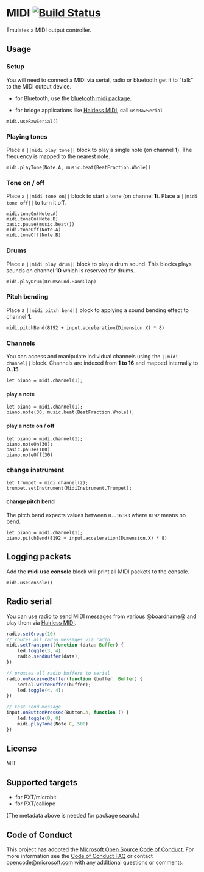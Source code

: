 # MIDI [![Build Status](https://travis-ci.org/Microsoft/pxt-midi.svg?branch=master)](https://travis-ci.org/Microsoft/pxt-midi)

Emulates a MIDI output controller.

## Usage

### Setup

You will need to connect a MIDI via serial, radio or bluetooth get it to "talk" to the MIDI output device.

* for Bluetooth, use the [bluetooth midi package](https://pxt.microbit.org/pkg/microsoft/pxt-bluetooth-midi).

* for bridge applications like [Hairless MIDI](http://projectgus.github.io/hairless-midiserial/), call ``useRawSerial``

```block
midi.useRawSerial()
```

### Playing tones

Place a ``||midi play tone||`` block to play a single note (on channel **1**). 
The frequency is mapped to the nearest note.

```block
midi.playTone(Note.A, music.beat(BeatFraction.Whole))
```

### Tone on / off

Place a ``||midi tone on||`` block to start a tone (on channel **1**).
Place a ``||midi tone off||`` to turn it off.

```block
midi.toneOn(Note.A)
midi.toneOn(Note.B)
basic.pause(music.beat())
midi.toneOff(Note.A)
midi.toneOff(Note.B)
```

### Drums

Place a ``||midi play drum||`` block to play a drum sound. This blocks plays sounds on channel **10** which is reserved for drums.

```block
midi.playDrum(DrumSound.HandClap)
```

### Pitch bending

Place a ``||midi pitch bend||`` block to applying a sound bending effect to channel **1**.

```block
midi.pitchBend(8192 + input.acceleration(Dimension.X) * 8)
```

### Channels

You can access and manipulate individual channels using the ``||midi channel||`` block.
Channels are indexed from **1 to 16** and mapped internally to **0..15**.

```block
let piano = midi.channel(1);
```

#### play a note

```block
let piano = midi.channel(1);
piano.note(30, music.beat(BeatFraction.Whole));
```

#### play a note on / off

```block
let piano = midi.channel(1);
piano.noteOn(30);
basic.pause(100)
piano.noteOff(30)
```

### change instrument

```block
let trumpet = midi.channel(2);
trumpet.setInstrument(MidiInstrument.Trumpet);
```

#### change pitch bend

The pitch bend expects values between ``0..16383`` where ``8192`` means no bend.

```block
let piano = midi.channel(1);
piano.pitchBend(8192 + input.acceleration(Dimension.X) * 8)
```

## Logging packets

Add the **midi use console** block will print all MIDI packets to the console.

```block
midi.useConsole() 
```

## Radio serial

You can use radio to send MIDI messages from various @boardname@ and play them via  [Hairless MIDI](http://projectgus.github.io/hairless-midiserial/).

```typescript
radio.setGroup(10)
// routes all radio messages via radio
midi.setTransport(function (data: Buffer) {
    led.toggle(3, 4)
    radio.sendBuffer(data);
})

// proxies all radio buffers to serial
radio.onReceivedBuffer(function (buffer: Buffer) {
    serial.writeBuffer(buffer);
    led.toggle(4, 4);
})

// test send message
input.onButtonPressed(Button.A, function () {
    led.toggle(0, 0)
    midi.playTone(Note.C, 500)
})
```

## License

MIT

## Supported targets

* for PXT/microbit
* for PXT/calliope

(The metadata above is needed for package search.)

## Code of Conduct

This project has adopted the [Microsoft Open Source Code of Conduct](https://opensource.microsoft.com/codeofconduct/). For more information see the [Code of Conduct FAQ](https://opensource.microsoft.com/codeofconduct/faq/) or contact [opencode@microsoft.com](mailto:opencode@microsoft.com) with any additional questions or comments.
